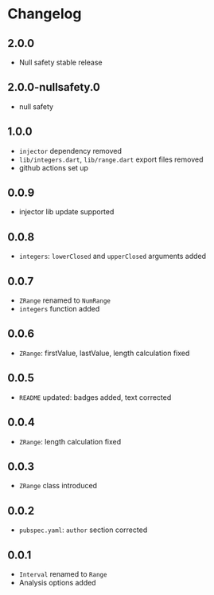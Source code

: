 # Changelog

## 2.0.0
- Null safety stable release

## 2.0.0-nullsafety.0
- null safety

## 1.0.0
- `injector` dependency removed
- `lib/integers.dart`, `lib/range.dart` export files removed
- github actions set up

## 0.0.9
- injector lib update supported

## 0.0.8
- `integers`: `lowerClosed` and `upperClosed` arguments added

## 0.0.7
- `ZRange` renamed to `NumRange`
- `integers` function added 

## 0.0.6
- `ZRange`: firstValue, lastValue, length calculation fixed

## 0.0.5
- `README` updated: badges added, text corrected

## 0.0.4
- `ZRange`: length calculation fixed

## 0.0.3
- `ZRange` class introduced

## 0.0.2
- `pubspec.yaml`: `author` section corrected

## 0.0.1

- `Interval` renamed to `Range`
- Analysis options added
